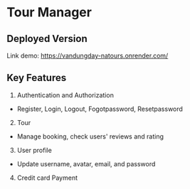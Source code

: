# Tour Manager
## Deployed Version
Link demo: https://vandungday-natours.onrender.com/
## Key Features
1. Authentication and Authorization
  * Register, Login, Logout, Fogotpassword, Resetpassword 
2. Tour
  * Manage booking, check users' reviews and rating 
3. User profile
  * Update username, avatar, email, and password 
4. Credit card Payment
